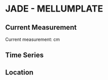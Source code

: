 # JADE - MELLUMPLATE

## Current Measurement

Current measurement: <Value topic="rivers/pegel-online/JADE/MELLUMPLATE/measurementValue"/> cm

## Time Series

<TimeSeries topic="rivers/pegel-online/JADE/MELLUMPLATE/measurementValue" period="week" />

## Location

<WorldMap>
  <Marker lat="53.77171363311905" lon="8.092507447705561" labelTopic="rivers/pegel-online/JADE/MELLUMPLATE" />
</WorldMap>
